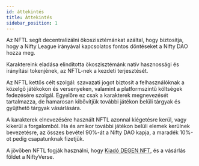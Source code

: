 ```yaml
---
id: áttekintés
title: Áttekintés
sidebar_position: 1
---
```


Az NFTL segít decentralizálni ökoszisztémánkat azáltal, hogy biztosítja, hogy a Nifty League irányával kapcsolatos fontos döntéseket a Nifty DAO hozza meg.

Karaktereink eladása elindította ökoszisztémánk natív hasznossági és irányítási tokenjének, az NFTL-nek a kezdeti terjesztését.

Az NFTL kettős célt szolgál: szavazati jogot biztosít a felhasználóknak a közelgő játékokon és versenyeken, valamint a platformszintű költségek fedezésére szolgál. Egyelőre ez csak a karakterek megnevezését tartalmazza, de hamarosan kibővítjük további játékon belüli tárgyak és gyűjthető tárgyak vásárlására.

A karakterek elnevezésére használt NFTL azonnal kiégetésre kerül, vagy kikerül a forgalomból. Ha és amikor további játékon belüli elemek kerülnek bevezetésre, az összes bevétel 90%-át a Nifty DAO kapja, a maradék 10%-ot pedig csapatunknak fizetjük.

A jövőben NFTL fogják használni, hogy [Kiadó DEGEN NFT](http://localhost:3000/guides/rentals/rental-overview), és a vásárlás földet a NiftyVerse.
